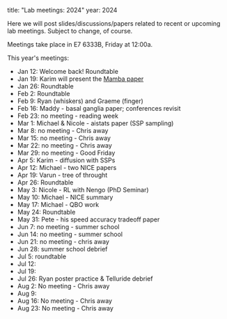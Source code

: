 title: "Lab meetings: 2024"
year: 2024

Here we will post slides/discussions/papers related to recent or upcoming lab meetings. Subject to change, of course.

Meetings take place in E7 6333B, Friday at 12:00a.

This year's meetings:

* Jan 12: Welcome back! Roundtable
* Jan 19: Karim will present the [Mamba paper](https://arxiv.org/abs/2312.00752)
* Jan 26: Roundtable
* Feb 2: Roundtable
* Feb 9: Ryan (whiskers) and Graeme (finger)
* Feb 16: Maddy - basal ganglia paper; conferences revisit 
* Feb 23: no meeting - reading week
* Mar 1: Michael & Nicole - aistats paper (SSP sampling) 
* Mar 8: no meeting - Chris away
* Mar 15: no meeting - Chris away
* Mar 22: no meeting - Chris away
* Mar 29: no meeting - Good Friday
* Apr 5: Karim - diffusion with SSPs
* Apr 12: Michael - two NICE papers
* Apr 19: Varun - tree of throught
* Apr 26: Roundtable
* May 3: Nicole - RL with Nengo (PhD Seminar)
* May 10: Michael - NICE summary
* May 17: Michael - QBO work
* May 24: Roundtable
* May 31: Pete - his speed accuracy tradeoff paper
* Jun 7: no meeting - summer school
* Jun 14: no meeting - summer school
* Jun 21: no meeting - chris away
* Jun 28: summer school debrief
* Jul 5: roundtable
* Jul 12:
* Jul 19:
* Jul 26: Ryan poster practice & Telluride debrief
* Aug 2: No meeting - Chris away
* Aug 9:
* Aug 16: No meeting - Chris away
* Aug 23: No meeting - Chris away
